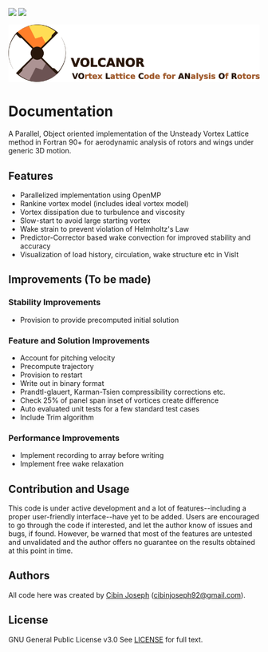 [![](https://img.shields.io/badge/status-under%20development-green.svg)]()  [![](https://img.shields.io/badge/Last%20Updated-June%202018-green.svg)]()  

![VOLCANOR](logo/VOLCANOR.png)

# Documentation
A Parallel, Object oriented implementation of the Unsteady Vortex Lattice method in Fortran 90+ for aerodynamic analysis of rotors and wings under generic 3D motion.

## Features
- Parallelized implementation using OpenMP
- Rankine vortex model (includes ideal vortex model)
- Vortex dissipation due to turbulence and viscosity
- Slow-start to avoid large starting vortex
- Wake strain to prevent violation of Helmholtz's Law
- Predictor-Corrector based wake convection for improved stability and accuracy
- Visualization of load history, circulation, wake structure etc in VisIt

## Improvements (To be made)
### Stability Improvements
- Provision to provide precomputed initial solution

### Feature and Solution Improvements
- Account for pitching velocity
- Precompute trajectory
- Provision to restart
- Write out in binary format
- Prandtl-glauert, Karman-Tsien compressibility corrections etc.
- Check 25% of panel span inset of vortices create difference
- Auto evaluated unit tests for a few standard test cases
- Include Trim algorithm

### Performance Improvements
- Implement recording to array before writing
- Implement free wake relaxation

## Contribution and Usage
This code is under active development and a lot of features--including a proper user-friendly interface--have yet to be added. Users are encouraged to go through the code if interested, and let the author know of issues and bugs, if found. However, be warned that most of the features are untested and unvalidated and the author offers no guarantee on the results obtained at this point in time.

## Authors
All code here was created by [Cibin Joseph](https://github.com/cibinjoseph) (cibinjoseph92@gmail.com).

## License
GNU General Public License v3.0
See [LICENSE](LICENSE) for full text.
